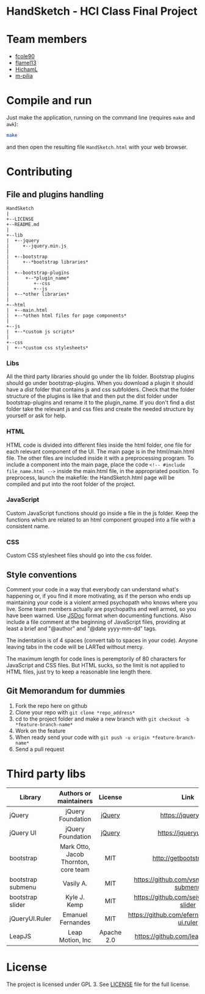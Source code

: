 # HandSketch - HCI Class Final Project

# Team members
+ [fcole90](https://github.com/fcole90)
+ [flamel13](https://github.com/flamel13)
+ [HichamL](https://github.com/HichamL)
+ [m-pilia](https://github.com/m-pilia)

# Compile and run
Just make the application, running on the command line (requires `make` and `awk`):
```bash
make
```
and then open the resulting file `HandSketch.html` with your web browser.

# Contributing
## File and plugins handling

```
HandSketch
|
+--LICENSE
+--README.md
|
+--lib
|  +--jquery
|     +--jquery.min.js
|
|  +--bootstrap
|     +--*bootstrap libraries*
|
|  +--bootstrap-plugins
|      +--*plugin_name*
|         +--css
|         +--js
|  +--*other libraries*
|
+--html
|  +--main.html
|  +--*othen html files for page components*
|
+--js
|  +--*custom js scripts*
|
+--css
|  +--*custom css stylesheets*
```

### Libs
All the third party libraries should go under the lib folder. Bootstrap plugins should go under bootstrap-plugins. When you download a plugin it should have a *dist* folder that contains js and css subfolders. Check that the folder structure of the plugins is like that and then put the dist folder under bootstrap-plugins and rename it to the plugin_name. If you don't find a dist folder take the relevant js and css files and create the needed structure by yourself or ask for help.

### HTML
HTML code is divided into different files inside the html folder, one file for each relevant component of the UI. The main page is in the html/main.html file. The other files are included inside it with a preprocessing program. To include a component into the main page, place the code `<!-- #include file_name.html -->` inside the main.html file, in the appropriated position. To preprocess, launch the makefile: the HandSketch.html page will be compiled and put into the root folder of the project.

### JavaScript
Custom JavaScript functions should go inside a file in the js folder. Keep the functions which are related to an html component grouped into a file with a consistent name.

### CSS
Custom CSS stylesheet files should go into the css folder.

## Style conventions
Comment your code in a way that everybody can understand what's happening or, if you find it more motivating, as if the person who ends up maintaining your code is a violent armed psychopath who knows where you live. Some team members actually are psychopaths and well armed, so you have been warned. Use [JSDoc](http://usejsdoc.org/about-getting-started.html) format when documenting functions. Also include a file comment at the beginning of JavaScript files, providing at least a brief and "@author" and "@date yyyy-mm-dd" tags.

The indentation is of 4 spaces (convert tab to spaces in your code). Anyone leaving tabs in the code will be LARTed without mercy.

The maximum length for code lines is peremptorily of 80 characters for JavaScript and CSS files. But HTML sucks, so the limit is not applied to HTML files, just try to keep a reasonable line length there.

## Git Memorandum for dummies

1. Fork the repo here on github
2. Clone your repo with ```git clone *repo_address*```
3. cd to the project folder and make a new branch with ```git checkout -b *feature-branch-name*```
4. Work on the feature
5. When ready send your code with ```git push -u origin *feature-branch-name*```
6. Send a pull request


# Third party libs

| Library           | Authors or maintainers               | License    | Link |
|-------------------|:------------------------------------:|:----------:|:----:|
| jQuery            | jQuery Foundation                    | [jQuery](https://github.com/jquery/jquery/blob/master/LICENSE.txt) | https://jquery.com/ |
| jQuery UI         | jQuery Foundation                    | [jQuery](https://github.com/jquery/jquery-ui/blob/master/LICENSE.txt) | https://jqueryui.com/ |
| bootstrap         | Mark Otto, Jacob Thornton, core team | MIT        | http://getbootstrap.com/ |
| bootstrap submenu | Vasily A.                            | MIT        | https://github.com/vsn4ik/bootstrap-submenu |
| bootstrap slider  | Kyle J. Kemp                         | MIT        | https://github.com/seiyria/bootstrap-slider |
| jQueryUI.Ruler    | Emanuel Fernandes                    | MIT        | https://github.com/efernandesng/jquery-ui.ruler |
| LeapJS            | Leap Motion, Inc                     | Apache 2.0 | https://github.com/leapmotion/leapjs |

# License
The project is licensed under GPL 3. See [LICENSE](/LICENSE) file for the full
license.
